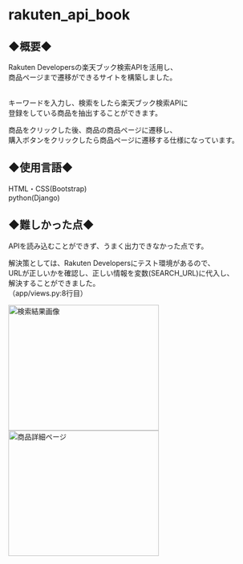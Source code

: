 # rakuten_api_book

<h2>◆概要◆</h2>
Rakuten Developersの楽天ブック検索APIを活用し、<br>
商品ページまで遷移ができるサイトを構築しました。<br><br>

キーワードを入力し、検索をしたら楽天ブック検索APIに<br>
登録をしている商品を抽出することができます。

商品をクリックした後、商品の商品ページに遷移し、<br>
購入ボタンをクリックしたら商品ページに遷移する仕様になっています。

<h2>◆使用言語◆</h2>
HTML・CSS(Bootstrap)<br>
python(Django)

<h2>◆難しかった点◆</h2>
APIを読み込むことができず、うまく出力できなかった点です。<br>

解決策としては、Rakuten Developersにテスト環境があるので、<br>
URLが正しいかを確認し、正しい情報を変数(SEARCH_URL)に代入し、<br>
解決することができました。<br>
（app/views.py:8行目）

<p>
<img src="https://user-images.githubusercontent.com/98627989/167808385-5d9cc6c6-9181-40db-8a50-a84cf0a28dab.png" alt="検索結果画像"width="300" height="250">
<img src="https://user-images.githubusercontent.com/98627989/167810900-a7094c0d-86ee-4b71-a177-da3e6dc1bd1e.png" alt="商品詳細ページ" width="300" height="250">
</p>

